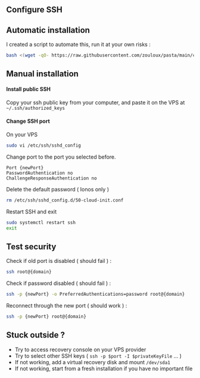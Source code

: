 ## Configure SSH

## Automatic installation

I created a script to automate this, run it at your own risks :

```bash
bash <(wget -qO- https://raw.githubusercontent.com/zouloux/pasta/main/configure-ssh.sh)
```

## Manual installation

#### Install public SSH
Copy your ssh public key from your computer, and paste it on the VPS at `~/.ssh/authorized_keys`

#### Change SSH port

On your VPS
```bash
sudo vi /etc/ssh/sshd_config
```

Change port to the port you selected before.
```
Port {newPort}
PasswordAuthentication no
ChallengeResponseAuthentication no
```

Delete the default password ( Ionos only )
```bash
rm /etc/ssh/sshd_config.d/50-cloud-init.conf
```

Restart SSH and exit
```bash
sudo systemctl restart ssh
exit
```

## Test security

Check if old port is disabled ( should fail ) :
```bash
ssh root@{domain}
```

Check if password disabled ( should fail ) :
```bash
ssh -p {newPort} -o PreferredAuthentications=password root@{domain}
```

Reconnect through the new port ( should work ) :
```bash
ssh -p {newPort} root@{domain}
```

## Stuck outside ?

- Try to access recovery console on your VPS provider
- Try to select other SSH keys ( `ssh -p $port -I $privateKeyFile` ... )
- If not working, add a virtual recovery disk and mount `/dev/sda1`
- If not working, start from a fresh installation if you have no important file

